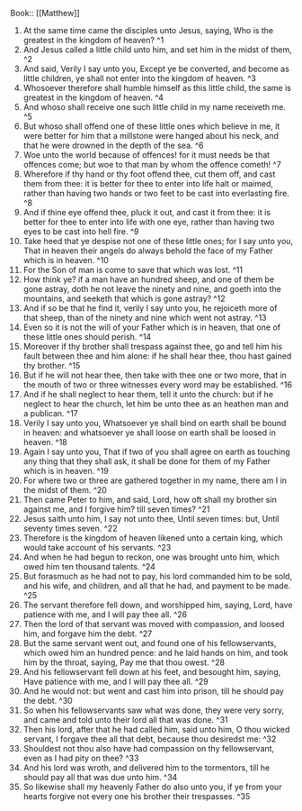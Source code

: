  Book:: [[Matthew]]
 1. At the same time came the disciples unto Jesus, saying, Who is the greatest in the kingdom of heaven? ^1
 2. And Jesus called a little child unto him, and set him in the midst of them, ^2
 3. And said, Verily I say unto you, Except ye be converted, and become as little children, ye shall not enter into the kingdom of heaven. ^3
 4. Whosoever therefore shall humble himself as this little child, the same is greatest in the kingdom of heaven. ^4
 5. And whoso shall receive one such little child in my name receiveth me. ^5
 6. But whoso shall offend one of these little ones which believe in me, it were better for him that a millstone were hanged about his neck, and that he were drowned in the depth of the sea. ^6
 7. Woe unto the world because of offences! for it must needs be that offences come; but woe to that man by whom the offence cometh! ^7
 8. Wherefore if thy hand or thy foot offend thee, cut them off, and cast them from thee: it is better for thee to enter into life halt or maimed, rather than having two hands or two feet to be cast into everlasting fire. ^8
 9. And if thine eye offend thee, pluck it out, and cast it from thee: it is better for thee to enter into life with one eye, rather than having two eyes to be cast into hell fire. ^9
 10. Take heed that ye despise not one of these little ones; for I say unto you, That in heaven their angels do always behold the face of my Father which is in heaven. ^10
 11. For the Son of man is come to save that which was lost. ^11
 12. How think ye? if a man have an hundred sheep, and one of them be gone astray, doth he not leave the ninety and nine, and goeth into the mountains, and seeketh that which is gone astray? ^12
 13. And if so be that he find it, verily I say unto you, he rejoiceth more of that sheep, than of the ninety and nine which went not astray. ^13
 14. Even so it is not the will of your Father which is in heaven, that one of these little ones should perish. ^14
 15. Moreover if thy brother shall trespass against thee, go and tell him his fault between thee and him alone: if he shall hear thee, thou hast gained thy brother. ^15
 16. But if he will not hear thee, then take with thee one or two more, that in the mouth of two or three witnesses every word may be established. ^16
 17. And if he shall neglect to hear them, tell it unto the church: but if he neglect to hear the church, let him be unto thee as an heathen man and a publican. ^17
 18. Verily I say unto you, Whatsoever ye shall bind on earth shall be bound in heaven: and whatsoever ye shall loose on earth shall be loosed in heaven. ^18
 19. Again I say unto you, That if two of you shall agree on earth as touching any thing that they shall ask, it shall be done for them of my Father which is in heaven. ^19
 20. For where two or three are gathered together in my name, there am I in the midst of them. ^20
 21. Then came Peter to him, and said, Lord, how oft shall my brother sin against me, and I forgive him? till seven times? ^21
 22. Jesus saith unto him, I say not unto thee, Until seven times: but, Until seventy times seven. ^22
 23. Therefore is the kingdom of heaven likened unto a certain king, which would take account of his servants. ^23
 24. And when he had begun to reckon, one was brought unto him, which owed him ten thousand talents. ^24
 25. But forasmuch as he had not to pay, his lord commanded him to be sold, and his wife, and children, and all that he had, and payment to be made. ^25
 26. The servant therefore fell down, and worshipped him, saying, Lord, have patience with me, and I will pay thee all. ^26
 27. Then the lord of that servant was moved with compassion, and loosed him, and forgave him the debt. ^27
 28. But the same servant went out, and found one of his fellowservants, which owed him an hundred pence: and he laid hands on him, and took him by the throat, saying, Pay me that thou owest. ^28
 29. And his fellowservant fell down at his feet, and besought him, saying, Have patience with me, and I will pay thee all. ^29
 30. And he would not: but went and cast him into prison, till he should pay the debt. ^30
 31. So when his fellowservants saw what was done, they were very sorry, and came and told unto their lord all that was done. ^31
 32. Then his lord, after that he had called him, said unto him, O thou wicked servant, I forgave thee all that debt, because thou desiredst me: ^32
 33. Shouldest not thou also have had compassion on thy fellowservant, even as I had pity on thee? ^33
 34. And his lord was wroth, and delivered him to the tormentors, till he should pay all that was due unto him. ^34
 35. So likewise shall my heavenly Father do also unto you, if ye from your hearts forgive not every one his brother their trespasses. ^35
